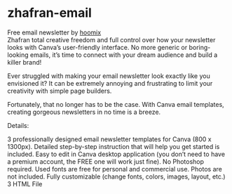 # zhafran-email
Free email newsletter by <a href="https://hoomix.me">hoomix</a>
<br>
Zhafran total creative freedom and full control over how your newsletter looks with Canva’s user-friendly interface. No more generic or boring-looking emails, it’s time to connect with your dream audience and build a killer brand!

Ever struggled with making your email newsletter look exactly like you envisioned it? It can be extremely annoying and frustrating to limit your creativity with simple page builders.

Fortunately, that no longer has to be the case. With Canva email templates, creating gorgeous newsletters in no time is a breeze.

Details:

3 professionally designed email newsletter templates for Canva (800 x 1300px).
Detailed step-by-step instruction that will help you get started is included.
Easy to edit in Canva desktop application (you don’t need to have a premium account, the FREE one will work just fine).
No Photoshop required.
Used fonts are free for personal and commercial use.
Photos are not included.
Fully customizable (change fonts, colors, images, layout, etc.)
3 HTML File
